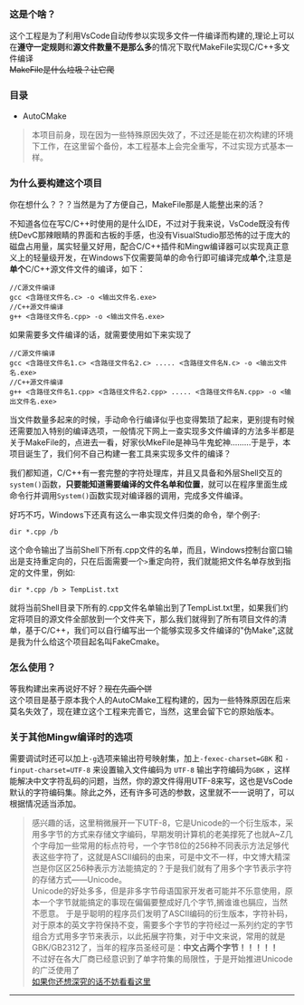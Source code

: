 ### 这是个啥？
这个工程是为了利用VsCode自动传参以实现多文件一件编译而构建的,理论上可以在**遵守一定规则**和**源文件数量不是那么多**的情况下取代MakeFile实现C/C++多文件编译  
~~MakeFile是什么垃圾？让它爬~~
### 目录
- AutoCMake
> 本项目前身，现在因为一些特殊原因失效了，不过还是能在初次构建的环境下工作，在这里留个备份，本工程基本上会完全重写，不过实现方式基本一样。

### 为什么要构建这个项目
你在想什么？？？当然是为了方便自己，MakeFile那是人能整出来的活？    

不知道各位在写C/C++时使用的是什么IDE，不过对于我来说，VsCode既没有传统DevC那辣眼睛的界面和古板的手感，也没有VisualStudio那恐怖的过于庞大的磁盘占用量，属实轻量又好用，配合C/C++插件和Mingw编译器可以实现真正意义上的轻量级开发，在Windows下仅需要简单的命令行即可编译完成**单个**,注意是**单个**C/C++源文件文件的编译，如下：    
```Windows Shell Cmd
//C源文件编译
gcc <含路径文件名.c> -o <输出文件名.exe>
//C++源文件编译
g++ <含路径文件名.cpp> -o <输出文件名.exe>
```
如果需要多文件编译的话，就需要使用如下来实现了
```Windows Shell Cmd
//C源文件编译
gcc <含路径文件名1.c> <含路径文件名2.c> ..... <含路径文件名N.c> -o <输出文件名.exe>
//C++源文件编译
g++ <含路径文件名1.cpp> <含路径文件名2.cpp> ..... <含路径文件名N.cpp> -o <输出文件名.exe>
```
当文件数量多起来的时候，手动命令行编译似乎也变得繁琐了起来，更别提有时候还需要加入特别的编译选项，一般情况下网上一查实现多文件编译的方法多半都是关于MakeFile的，点进去一看，好家伙MkeFile是神马牛鬼蛇神.........于是乎，本项目诞生了，我们何不自己构建一套工具来实现多文件的编译？  

我们都知道，C/C++有一套完整的字符处理库，并且又具备和外层Shell交互的`system()`函数，**只要能知道需要编译的文件名单和位置**，就可以在程序里面生成命令行并调用`System()`函数实现对编译器的调用，完成多文件编译。  

好巧不巧，Windows下还真有这么一串实现文件归类的命令，举个例子:
```Windows Shell Cmd
dir *.cpp /b
```
这个命令输出了当前Shell下所有.cpp文件的名单，而且，Windows控制台窗口输出是支持重定向的，只在后面需要一个`>`重定向符，我们就能把文件名单存放到指定的文件里，例如:
```Windows Shell Cmd
dir *.cpp /b > TempList.txt
```
就将当前Shell目录下所有的.cpp文件名单输出到了TempList.txt里，如果我们约定将项目的源文件全部放到一个文件夹下，那么我们就得到了所有项目文件的清单，基于C/C++，我们可以自行编写出一个能够实现多文件编译的"伪Make",这就是我为什么给这个项目起名叫FakeCmake。
### 怎么使用？
等我构建出来再说好不好？~~现在先画个饼~~  
这个项目是基于原本我个人的AutoCMake工程构建的，因为一些特殊原因在后来莫名失效了，现在建立这个工程来完善它，当然，这里会留下它的原始版本。
### 关于其他Mingw编译时的选项
需要调试时还可以加上`-g`选项来输出符号映射集，加上`-fexec-charset=GBK` 和 `-finput-charset=UTF-8` 来设置输入文件编码为 `UTF-8` 输出字符编码为`GBK` ，这样能解决中文字符乱码的问题，当然，你的源文件得用UTF-8来写，这也是VsCode默认的字符编码集。除此之外，还有许多可选的参数，这里就不一一说明了，可以根据情况适当添加。  

>感兴趣的话，这里稍微展开一下UTF-8，它是Unicode的一个衍生版本，采用多字节的方式来存储文字编码，早期发明计算机的老美撑死了也就A~Z几个字母加一些常用的标点符号，一个字节8位的256种不同表示方法足够代表这些字符了，这就是ASCII编码的由来，可是中文不一样，中文博大精深岂是你区区256种表示方法能搞定的？于是我们就有了用多个字节表示字符的存储方式——Unicode。  
Unicode的好处多多，但是非多字节母语国家开发者可能并不乐意使用，原本一个字节就能搞定的事现在偏偏要整成好几个字节,搁谁谁也膈应，当然不愿意。
于是乎聪明的程序员们发明了ASCII编码的衍生版本，字符补码，对于原本的英文字符保持不变，需要多个字节的字符经过一系列约定的字节组合方式用多字节来表示，以此拓展字符集，对于中文来说，常用的就是GBK/GB2312了，当年的程序员圣经可是：**中文占两个字节！！！！！**  
不过好在各大厂商已经意识到了单字符集的局限性，于是开始推进Unicode的广泛使用了  
>[如果你还想深究的话不妨看看这里](https://blog.csdn.net/longwen_zhi/article/details/79704687)  
---